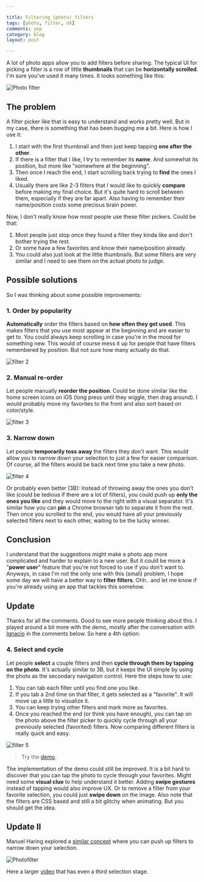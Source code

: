 ```yaml
---

title: Filtering (photo) filters
tags: [photo, filter, UX]
comments: yep
category: blog
layout: post

---
```


A lot of photo apps allow you to add filters before sharing. The typical UI for picking a filter is a row of little __thumbnails__ that can be __horizontally scrolled__. I'm sure you've used it many times. It looks something like this:

![Photo filter](/img/posts/filter-1.jpg)

## The problem
A filter picker like that is easy to understand and works pretty well. But in my case, there is something that has been bugging me a bit. Here is how I use it:

1. I start with the first thumbnail and then just keep tapping __one after the other__.
2. If there is a filter that I like, I try to remember its __name__. And somewhat its position, but more like "somewhere at the beginning".
3. Then once I reach the end, I start scrolling back trying to __find__ the ones I liked.
4. Usually there are like 2-3 filters that I would like to quickly __compare__ before making my final choice. But it's quite hard to scroll between them, especially if they are far apart. Also having to remember their name/position costs some precious brain power.

Now, I don't really know how most people use these filter pickers. Could be that:

1. Most people just stop once they found a filter they kinda like and don't bother trying the rest.
2. Or some have a few favorites and know their name/position already.
3. You could also just look at the little thumbnails. But some filters are very similar and I need to see them on the actual photo to judge.

## Possible solutions
So I was thinking about some possible improvements:

### 1. Order by popularity
__Automatically__ order the filters based on __how often they get used__. This makes filters that you use most appear at the beginning and are easier to get to. You could always keep scrolling in case you're in the mood for something new. This would of course mess it up for people that have filters remembered by position. But not sure how many actually do that.

![filter 2](/img/posts/filter-2.jpg)


### 2. Manual re-order
Let people manually __reorder the position__. Could be done similar like the home screen icons on iOS (long press until they wiggle, then drag around). I would probably move my favorites to the front and also sort based on color/style.

![filter 3](/img/posts/filter-3.jpg)



### 3. Narrow down
Let people __temporarily toss away__ the filters they don't want. This would allow you to narrow down your selection to just a few for easier comparison. Of course, all the filters would be back next time you take a new photo.

![filter 4](/img/posts/filter-4.gif)

Or probably even better (3B): Instead of throwing away the ones you don't like (could be tedious if there are a lot of filters), you could push up __only the ones you like__ and they would move to the right with a visual separator. It's similar how you can __pin__ a Chrome browser tab to separate it from the rest. Then once you scrolled to the end, you would have all your previously selected filters next to each other, waiting to be the lucky winner.


## Conclusion

I understand that the suggestions might make a photo app more complicated and harder to explain to a new user. But it could be more a "__power user__" feature that you're not forced to use if you don't want to. Anyways, in case I'm not the only one with this (small) problem, I hope some day we will have a better way to __filter filters__. Ohh.. and let me know if you're already using an app that tackles this somehow.






## Update

Thanks for all the comments. Good to see more people thinking about this. I played around a bit more with the demo, mostly after the conversation with [Ignacio](https://twitter.com/iign) in the comments below. So here a 4th option:

### 4. Select and cycle
Let people __select__ a couple filters and then __cycle through them by tapping on the photo__. It's actually similar to 3B, but it keeps the UI simple by using the photo as the secondary navigation control. Here the steps how to use:

1. You can tab each filter until you find one you like.
2. If you tab a 2nd time on that filter, it gets selected as a "favorite". It will move up a little to visualize it.
3. You can keep trying other filters and mark more as favorites.
4. Once you reached the end (or think you have enough), you can tap on the photo above the filter picker to quickly cycle through all your previously selected (favorited) filters. Now comparing different filters is really quick and easy.

![filter 5](/img/posts/filter-5.gif)

> Try the [demo](http://simurai.com/demo/filter/).

The implementation of the demo could still be improved. It is a bit hard to discover that you can tap the photo to cycle through your favorites. Might need some __visual clue__ to help understand it better. Adding __swipe gestures__ instead of tapping would also improve UX. Or to remove a filter from your favorite selection, you could just __swipe down__ on the image. Also note that the filters are CSS based and still a bit glitchy when animating. But you should get the idea.


## Update II

Manuel Haring explored a [similar concept](http://drbl.in/omCo) where you can push up filters to narrow down your selection.

<img alt="Photofilter" src="https://d13yacurqjgara.cloudfront.net/users/86752/screenshots/2002430/photofilter.gif" style="max-width: 400px;">

Here a larger [video](https://dl.dropboxusercontent.com/u/95309344/find-filters-concept.mp4) that has even a third selection stage.
